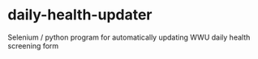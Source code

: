 # daily-health-updater
Selenium / python program for automatically updating WWU daily health screening form
